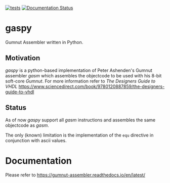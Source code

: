 [![tests](https://github.com/bwiessneth/gaspy/actions?query=workflow%3Atests)](https://github.com/bwiessneth/gaspy/workflows/tests/badge.svg)
[![Documentation Status](https://readthedocs.org/projects/gumnut-assembler/badge/?version=latest)](https://gumnut-assembler.readthedocs.io/en/latest/?badge=latest)



# gaspy

Gumnut Assembler written in Python.



## Motivation

*gaspy* is a python-based implementation of Peter Ashenden's Gumnut assembler *gasm* which assembles the objectcode to be used with his 8-bit soft-core *Gumnut*.
For more information refer to *The Designers Guide to VHDL* https://www.sciencedirect.com/book/9780120887859/the-designers-guide-to-vhdl



## Status

As of now *gaspy* support all *gasm* instructions and assembles the same objectcode as *gasm*.

The only (known) limitation is the implementation of the ```equ``` directive in conjunction with ascii values.



# Documentation 

Please refer to https://gumnut-assembler.readthedocs.io/en/latest/
